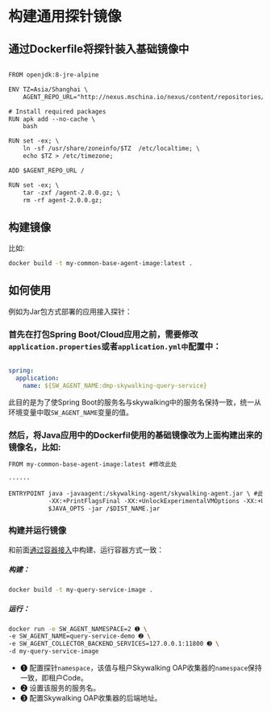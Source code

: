 # 构建通用探针镜像

## 通过Dockerfile将探针装入基础镜像中

```txt

FROM openjdk:8-jre-alpine

ENV TZ=Asia/Shanghai \
    AGENT_REPO_URL="http://nexus.mschina.io/nexus/content/repositories/labs/org/apache/skywalking/dmp/agent/2.0.0/agent-2.0.0.gz"

# Install required packages
RUN apk add --no-cache \
    bash

RUN set -ex; \
    ln -sf /usr/share/zoneinfo/$TZ  /etc/localtime; \
    echo $TZ > /etc/timezone;

ADD $AGENT_REPO_URL /

RUN set -ex; \
    tar -zxf /agent-2.0.0.gz; \
    rm -rf agent-2.0.0.gz;

```

## 构建镜像

比如:

```bash
docker build -t my-common-base-agent-image:latest .
```

## 如何使用
例如为Jar包方式部署的应用接入探针：

### 首先在打包Spring Boot/Cloud应用之前，需要修改`application.properties`或者`application.yml中`配置中：

```yml

spring:
  application:
    name: ${SW_AGENT_NAME:dmp-skywalking-query-service} 

```

此目的是为了使Spring Boot的服务名与skywalking中的服务名保持一致，统一从环境变量中取`SW_AGENT_NAME`变量的值。

### 然后，将Java应用中的Dockerfil使用的基础镜像改为上面构建出来的镜像名，比如:

```txt
FROM my-common-base-agent-image:latest #修改此处

······

ENTRYPOINT java -javaagent:/skywalking-agent/skywalking-agent.jar \ #此方式和前面Jar 包接入或容器接入介绍的一样
           -XX:+PrintFlagsFinal -XX:+UnlockExperimentalVMOptions -XX:+UseCGroupMemoryLimitForHeap \
           $JAVA_OPTS -jar /$DIST_NAME.jar 

```

### 构建并运行镜像

和前面[通过容器接入](docker.md)中构建、运行容器方式一致：

##### 构建：

```bash
docker build -t my-query-service-image .
```

##### 运行：
```bash
docker run -e SW_AGENT_NAMESPACE=2 ➊ \
-e SW_AGENT_NAME=query-service-demo ➋ \
-e SW_AGENT_COLLECTOR_BACKEND_SERVICES=127.0.0.1:11800 ➌ \
-d my-query-service-image
```

- ➊ 配置探针`namespace`，该值与租户Skywalking OAP收集器的`namespace`保持一致，即租户Code。
- ➋ 设置该服务的服务名。
- ➌ 配置Skywalking OAP收集器的后端地址。
